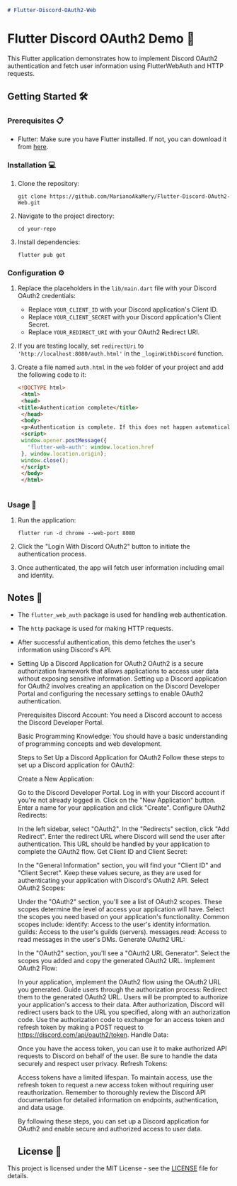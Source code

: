```markdown
# Flutter-Discord-OAuth2-Web
```
# Flutter Discord OAuth2 Demo 🚀

This Flutter application demonstrates how to implement Discord OAuth2 authentication and fetch user information using FlutterWebAuth and HTTP requests.

## Getting Started 🛠️

### Prerequisites 📋

- Flutter: Make sure you have Flutter installed. If not, you can download it from [here](https://flutter.dev/docs/get-started/install).

### Installation 💻

1. Clone the repository:

   ```
   git clone https://github.com/MarianoAkaMery/Flutter-Discord-OAuth2-Web.git
   ```

2. Navigate to the project directory:

   ```
   cd your-repo
   ```

3. Install dependencies:

   ```
   flutter pub get
   ```

### Configuration ⚙️

1. Replace the placeholders in the `lib/main.dart` file with your Discord OAuth2 credentials:
   - Replace `YOUR_CLIENT_ID` with your Discord application's Client ID.
   - Replace `YOUR_CLIENT_SECRET` with your Discord application's Client Secret.
   - Replace `YOUR_REDIRECT_URI` with your OAuth2 Redirect URI.

2. If you are testing locally, set `redirectUri` to `'http://localhost:8080/auth.html'` in the `_loginWithDiscord` function.

3. Create a file named `auth.html` in the `web` folder of your project and add the following code to it:

   ```html
   <!DOCTYPE html>
    <html>
    <head>
   <title>Authentication complete</title>
    </head>
    <body>
    <p>Authentication is complete. If this does not happen automatically, please close the window.</p>
    <script>
    window.opener.postMessage({
      'flutter-web-auth': window.location.href
    }, window.location.origin);
    window.close();
    </script>
    </body>
    </html>
 
   ```

### Usage 🚀

1. Run the application:

   ```
   flutter run -d chrome --web-port 8080
   ```

2. Click the "Login With Discord OAuth2" button to initiate the authentication process.

3. Once authenticated, the app will fetch user information including email and identity.

## Notes 📝

- The `flutter_web_auth` package is used for handling web authentication.
- The `http` package is used for making HTTP requests.
- After successful authentication, this demo fetches the user's information using Discord's API.
  
 - Setting Up a Discord Application for OAuth2
   OAuth2 is a secure authorization framework that allows applications to access user data without exposing sensitive information. Setting up a Discord application for OAuth2 involves creating an application on the Discord Developer Portal and configuring the necessary settings to enable OAuth2 authentication.
   
   Prerequisites
   Discord Account: You need a Discord account to access the Discord Developer Portal.
   
   Basic Programming Knowledge: You should have a basic understanding of programming concepts and web development.
   
   Steps to Set Up a Discord Application for OAuth2
   Follow these steps to set up a Discord application for OAuth2:
   
   Create a New Application:
   
   Go to the Discord Developer Portal.
   Log in with your Discord account if you're not already logged in.
   Click on the "New Application" button.
   Enter a name for your application and click "Create".
   Configure OAuth2 Redirects:
   
   In the left sidebar, select "OAuth2".
   In the "Redirects" section, click "Add Redirect".
   Enter the redirect URL where Discord will send the user after authentication. This URL should be handled by your application to complete the OAuth2 flow.
   Get Client ID and Client Secret:
   
   In the "General Information" section, you will find your "Client ID" and "Client Secret". Keep these values secure, as they are used for authenticating your application with Discord's OAuth2 API.
   Select OAuth2 Scopes:
   
   Under the "OAuth2" section, you'll see a list of OAuth2 scopes. These scopes determine the level of access your application will have. Select the scopes you need based on your application's functionality. Common scopes include:
   identify: Access to the user's identity information.
   guilds: Access to the user's guilds (servers).
   messages.read: Access to read messages in the user's DMs.
   Generate OAuth2 URL:
   
   In the "OAuth2" section, you'll see a "OAuth2 URL Generator". Select the scopes you added and copy the generated OAuth2 URL.
   Implement OAuth2 Flow:
   
   In your application, implement the OAuth2 flow using the OAuth2 URL you generated. Guide users through the authorization process:
   Redirect them to the generated OAuth2 URL.
   Users will be prompted to authorize your application's access to their data.
   After authorization, Discord will redirect users back to the URL you specified, along with an authorization code.
   Use the authorization code to exchange for an access token and refresh token by making a POST request to https://discord.com/api/oauth2/token.
   Handle Data:
   
   Once you have the access token, you can use it to make authorized API requests to Discord on behalf of the user. Be sure to handle the data securely and respect user privacy.
   Refresh Tokens:
   
   Access tokens have a limited lifespan. To maintain access, use the refresh token to request a new access token without requiring user reauthorization.
   Remember to thoroughly review the Discord API documentation for detailed information on endpoints, authentication, and data usage.
   
   By following these steps, you can set up a Discord application for OAuth2 and enable secure and authorized access to user data.
   ## License 📄

This project is licensed under the MIT License - see the [LICENSE](LICENSE) file for details.
